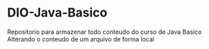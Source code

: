 # DIO-Java-Basico
Repositorio para armazenar todo conteudo do curso de Java Basico
Alterando o conteudo de um arquivo de forma local

